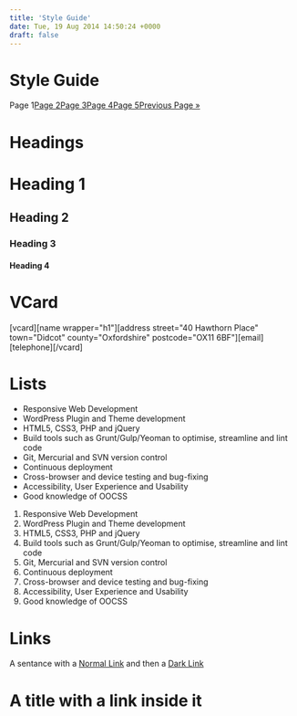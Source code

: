 ```yaml
---
title: 'Style Guide'
date: Tue, 19 Aug 2014 14:50:24 +0000
draft: false
---
```


Style Guide
===========

Page 1[Page 2](https://big-andy.co.uk/page/2/)[Page 3](https://big-andy.co.uk/page/3/)[Page 4](https://big-andy.co.uk/page/4/)[Page 5](https://big-andy.co.uk/page/5/)[Previous Page »](https://big-andy.co.uk/page/2/)

Headings
========

Heading 1
=========

Heading 2
---------

### Heading 3

#### Heading 4

VCard
=====

\[vcard\]\[name wrapper="h1"\]\[address street="40 Hawthorn Place" town="Didcot" county="Oxfordshire" postcode="OX11 6BF"\]\[email\]\[telephone\]\[/vcard\]

Lists
=====

*   Responsive Web Development
*   WordPress Plugin and Theme development
*   HTML5, CSS3, PHP and jQuery
*   Build tools such as Grunt/Gulp/Yeoman to optimise, streamline and lint code
*   Git, Mercurial and SVN version control
*   Continuous deployment
*   Cross-browser and device testing and bug-fixing
*   Accessibility, User Experience and Usability
*   Good knowledge of OOCSS

1.  Responsive Web Development
2.  WordPress Plugin and Theme development
3.  HTML5, CSS3, PHP and jQuery
4.  Build tools such as Grunt/Gulp/Yeoman to optimise, streamline and lint code
5.  Git, Mercurial and SVN version control
6.  Continuous deployment
7.  Cross-browser and device testing and bug-fixing
8.  Accessibility, User Experience and Usability
9.  Good knowledge of OOCSS

Links
=====

A sentance with a [Normal Link](#) and then a [Dark Link](#)

A title with a link inside it
=============================